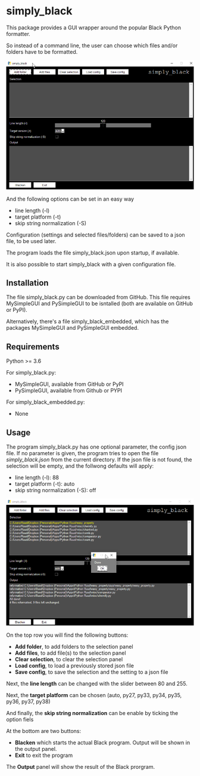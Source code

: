 # simply_black
This package provides a GUI wrapper around the popular Black Python formatter.

So instead of a command line, the user can choose which files and/or folders
have to be formatted.

![image1](images/Image1.png)

And the following options can be set in an easy way
- line length (-l)
- target platform (-t)
- skip string normalization (-S)

Configuration (settings and selected files/folders) can be saved to a json file, to
be used later.

The program loads the file simply_black.json upon startup, if available.

It is also possible to start simply_black with a given configuration file.

Installation
------------
The file simply_black.py can be downloaded from GitHub. This file requires MySimpleGUI and PySimpleGUI to be isntalled (both are available on GitHub or PyPI).

Alternatively, there's a file simply_black_embedded, which has the packages MySimpleGUI and PySimpleGUI embedded.

Requirements
------------
Python >= 3.6

For simply_black.py:
- MySimpleGUI, available from GitHub or PyPI
- PySimpleGUI, available from Github or PYPI

For simply_black_embedded.py:
- None

Usage
-----
The program simply_black.py has one optional parameter, the config json file.
If no parameter is given, the program tries to open the file *simply_black.json* from the current directory.
If the json file is not found, the selection will be empty, and the follwong defaults will apply:

- line length (-l): 88
- target platform (-t): auto
- skip string normalization (-S): off

![image2](images/Image2.png)

On the top row you will find the following buttons:

- **Add folder**, to add folders to the selection panel 
- **Add files**, to add file(s) to the selection panel
- **Clear selection**, to clear the selection panel
- **Load config**, to load a previously stored json file
- **Save config**, to save the selection and the setting to a json file

Next, the **line length** can be changed with the slider between 80 and 255.

Next, the **target platform** can be chosen (auto, py27, py33, py34, py35, py36, py37, py38)

And finally, the **skip string normalization** can be enable by ticking the option fiels

At the bottom are two buttons:
 - **Blacken** which starts the actual Black program. Output will be shown in the output panel.
 - **Exit** to exit the program
 
The **Output** panel will show the result of the Black prorgram.

